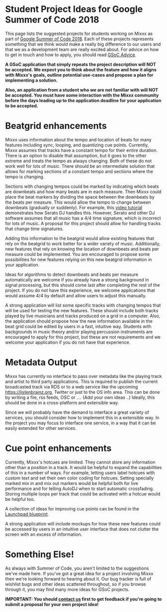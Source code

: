 # Student Project Ideas for Google Summer of Code 2018

This page lists the suggested projects for students working on Mixxx as
part of [Google Summer of
Code 2018](https://summerofcode.withgoogle.com/). Each of these projects
represents something that we think would make a really big difference to
our users and that we as a development team are really excited about.
For advice on how to get in touch and how to apply, you should read
[GSoC Advice](gsocadvice).

**A GSoC application that simply repeats the project description will
NOT be accepted. We expect you to think about the feature and how it
aligns with Mixxx's goals, outline potential use-cases and propose a
plan for implementing a solution.**

**Also, an application from a student who we are not familiar with will
NOT be accepted. You must have some interaction with the Mixxx community
before the days leading up to the application deadline for your
application to be accepted.**

# Beatgrid enhancements

Mixxx uses information about the tempo and location of beats for many
features including sync, looping, and quantizing cue points. Currently,
Mixxx assumes that tracks have a constant tempo for their entire
duration. There is an option to disable that assumption, but it goes to
the other extreme and treats the tempo as always changing. Both of these
do not work well for lots of music. There should be an intermediate
solution that allows for marking sections of a constant tempo and
sections where the tempo is changing.

Sections with changing tempos could be marked by indicating which beats
are downbeats and how many beats are in each measure. Then Mixxx could
place the beat markers by dividing the space between the downbeats by
the beats per measure. This would allow the tempo to change between
downbeats (gradually or suddenly). For example, this [video
tutorial](https://www.youtube.com/watch?v=oD9J7azlhrQ) demonstrates how
Serato DJ handles this. However, Serato and other DJ software assumes
that all music has a 4/4 time signature, which is incorrect for lots of
music. A proposal for this project should allow for handling tracks that
change time signatures.

Adding this information to the beatgrid would allow existing features
that rely on the beatgrid to work better for a wider variety of music.
Additionally, new features that rely on knowing the location of
downbeats and beats per measure could be implemented. You are encouraged
to propose some possibilities for new features relying on this new
beatgrid information in your application.

Ideas for algorithms to detect downbeats and beats per measure
automatically are welcome if you already have a strong background in
signal processing, but this should come last after completing the rest
of the project. If you do not have this experience, we welcome
applications that would assume 4/4 by default and allow users to adjust
this manually.

A strong application will list some specific tracks with changing tempos
that will be used for testing the new features. These should include
both tracks played by live musicians and tracks produced on a grid in a
computer. Also, the application should propose how the new information
available in the beat grid could be edited by users in a fast, intuitive
way. Students with backgrounds in music theory and/or playing percussion
instruments are encouraged to apply for this project, but these are not
requirements and we welcome your application if you do not have that
experience.

# Metadata Output

Mixxx has currently no interface to pass over metadata like the playing
track and artist to third party applications. This is required to
publish the current broadcasted track via RDS or to a web service like
the upcoming <https://listenbrainz.org>, Twitter or just to the OS info
area. This can be done by writing a file, rss feeds, OSC or .... (Add
your own ideas ..) Ideally, this should be done in a cross-platform and
extensible way.

Since we will probably have the demand to interface a great variety of
services, you should consider how to implement this in a extensible way.
In the project you may focus to interface one service, in a way that it
can be easily extended for other services.

# Cue point enhancements

Currently, Mixxx's hotcues are limited. They cannot store any
information other than a position in a track. It would be helpful to
expand the capabilities of this in a number of ways. For example,
letting users label hotcues with custom text and set their own color
coding for hotcues. Setting specially marked mix in and mix out markers
would be helpful both for live performance and for telling AutoDJ when
to start automatic crossfading. Storing multiple loops per track that
could be activated with a hotcue would be helpful too.

A collection of ideas for improving cue points can be found in the
[Launchpad
blueprint](https://blueprints.launchpad.net/mixxx/+spec/cuepoints-2.0-new).

A strong application will include mockups for how these new features
could be accessed by users in an intuitive user interface that does not
clutter the screen with an excess of information.

# Something Else\!

As always with Summer of Code, you aren't limited to the suggestions
we've made here. If you've got a great idea for a project involving
Mixxx then we're looking forward to hearing about it. Our bug tracker is
full of wishlist bugs and other ideas scattered throughout, so if you
browse through it, you may find many more ideas for GSoC projects.

**IMPORTANT: You should [contact us](gsocadvice) first to get feedback
if you're going to submit a proposal for your own project idea\!**
